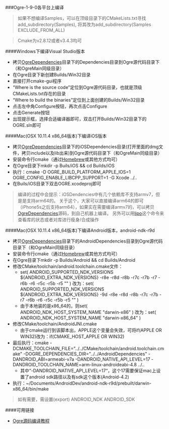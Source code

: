 ###Ogre-1-9-0各平台上编译

> 如果不想编译Samples，可以在顶级目录下的CMakeLists.txt寻找add_subdirectory(Samples),
  将其改为add_subdirectory(Samples EXCLUDE_FROM_ALL)

> Cmake为v2.8.12或者v3.4.3均可

####Windows下编译Visual Studio版本
- 拷贝[OgreDependencies](https://github.com/drybeans/OgreDependencies)目录下的Dependencies目录到Ogre源代码目录下（和OgreMain同级目录）
- 在Ogre目录下新创建Builds/Win32目录
- 直接打开cmake-gui程序
- “Where is the source code”定位到Ogre源代码目录，也就是顶级CMakeLists.txt存在的目录
- “Where to build the binaries”定位到上面创建的Builds/Win32目录
- 点击左中角Configure按钮，再次点击Configure
- 点击Generate按钮
- 出现提示框，选择合适编译器即可，双击打开Builds/Win32目录下的OGRE.sln即可

####Mac(OSX 10.11.4 x86_64版本)下编译iOS版本
- 拷贝[OgreDependencies](https://github.com/drybeans/OgreDependencies)目录下的iOSDependencies目录(打开里面的dmg文件，拷贝include以及lib出来)到Ogre源代码目录下（和OgreMain同级目录）
- 安装命令行cmake（通过[Homebrew](http://www.jianshu.com/p/f9b2c74cb519)或其他方式均可）
- 在Ogre目录下mkdir -p Buils/iOS && cd Builds/iOS
- 执行：cmake -D OGRE_BUILD_PLATFORM_APPLE_IOS=1 OGRE_CONFIG_ENABLE_LIBCPP_SUPPORT=1 -G Xcode ../..
- 在Buils/iOS目录下双击OGRE.xcodeproj即可

> 编译的过程中会提示：iOSDendencies中有几个依赖库不支持armv7，但是是支持arm64的。
  关于这个，大家可以直接编译arm64的即可（iPhone5s之后支持arm64），如果实在需要编译armv7的，可以拷贝[OgreDependencies](https://github.com/drybeans/OgreDependencies)源码，到自己机器上编译。
  另外可以用[lipo](http://ss64.com/osx/lipo.html)这个命令来查看库的状态或者对库进行瘦身/合成操作
  
####Mac(OSX 10.11.4 x86_64版本)下编译Android版本，android-ndk-r9d
- 拷贝[OgreDependencies](https://github.com/drybeans/OgreDependencies)目录下的AndroidDependencies目录到Ogre源代码目录下（和OgreMain同级目录）
- 安装命令行cmake（通过[Homebrew](http://www.jianshu.com/p/f9b2c74cb519)或其他方式均可）
- 在Ogre目录下mkdir -p Builds/Android && cd Builds/Android
- 修改CMake/toolchain/android.toolchain.cmake文件：
  - set( ANDROID_SUPPORTED_NDK_VERSIONS ${ANDROID_EXTRA_NDK_VERSIONS} -r8e -r8d -r8b -r7c -r7b -r7 -r6b -r6 -r5c -r5b -r5 "" )
    改为：set( ANDROID_SUPPORTED_NDK_VERSIONS ${ANDROID_EXTRA_NDK_VERSIONS} -9d -r8e -r8d -r8b -r7c -r7b -r7 -r6b -r6 -r5c -r5b -r5 "" )
  - 由于本地装的是x86_64的，则set( ANDROID_NDK_HOST_SYSTEM_NAME "darwin-x86" )
    改为：set( ANDROID_NDK_HOST_SYSTEM_NAME "darwin-x86_64" )
- 修改CMake/toolchain/AndroidJNI.cmake
  - 由于cmake运行到该脚本出，APPLE这个变量会失效，可将if(APPLE OR WIN32)改为：if(CMAKE_HOST_APPLE OR WIN32)
- 最后执行：cmake -DCMAKE_TOOLCHAIN_FILE="../../CMake/toolchain/android.toolchain.cmake" -DOGRE_DEPENDENCIES_DIR="../../AndroidDependencies" -DANDROID_ABI=armeabi-v7a  -DANDROID_NATIVE_API_LEVEL=17 -DANDROID_TOOLCHAIN_NAME=arm-linux-androideabi-4.8 ../..
  - 其中“-DANDROID_NATIVE_API_LEVEL=17“，这个17需要保证mac上设置了android sdk路径以及有sdk这个版本(Android-4.2)
- 执行：~/Documents/AndroidDev/android-ndk-r9d/prebuilt/darwin-x86_64/bin/make

> 如有需要，需设置(export) ANDROID_NDK ANDROID_SDK 

####可用链接
- [Ogre源码编译教程](http://www.cnblogs.com/woud/p/4749340.html)
